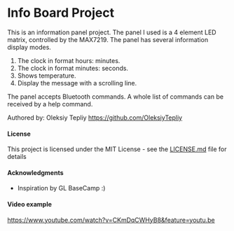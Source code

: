 # Info Board Project
This is an information panel project.
The panel I used is a 4 element LED matrix, controlled by the MAX7219.
The panel has several information display modes.
1) The clock in format hours: minutes.
2) The clock in format minutes: seconds.
3) Shows temperature.
4) Display the message with a scrolling line.

The panel accepts Bluetooth commands. A whole list of commands can be received by a help command.

Authored by: Oleksiy Tepliy
https://github.com/OleksiyTepliy

#### License

This project is licensed under the MIT License - see the [LICENSE.md](LICENSE.md) file for details

#### Acknowledgments
* Inspiration by GL BaseCamp :)

#### Video example
https://www.youtube.com/watch?v=CKmDqCWHyB8&feature=youtu.be


